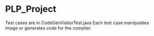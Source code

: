 # PLP_Project
Test cases are in CodeGenVisitorTest.java
Each test case manipulates image or generates code for the compiler.
